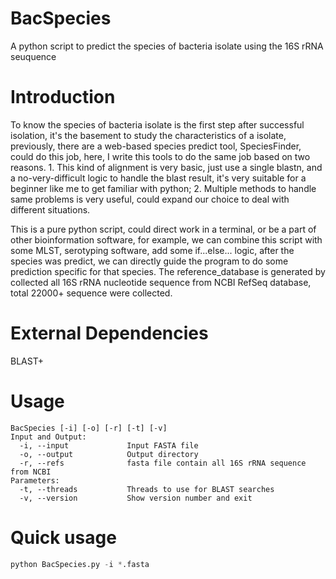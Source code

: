 # BacSpecies
A python script to predict the species of bacteria isolate using the 16S rRNA seuquence
# Introduction
To know the species of bacteria isolate is the first step after successful isolation, it's the basement to study the characteristics of a isolate, previously, there are a web-based species predict tool, SpeciesFinder, could do this job, here, I write this tools to do the same job based on two reasons. 1. This kind of alignment is very basic, just use a single blastn, and a no-very-difficult logic to handle the blast result, it's very suitable for a beginner like me to get familiar with python; 2. Multiple methods to handle same problems is very useful, could expand our choice to deal with different situations.

This is a pure python script, could direct work in a terminal, or be a part of other bioinformation software, for example, we can combine this script with some MLST, serotyping software, add some if...else... logic, after the species was predict, we can directly guide the program to do some prediction specific for that species.
The reference_database is generated by collected all 16S rRNA nucleotide sequence from NCBI RefSeq database, total 22000+ sequence were collected.
# External Dependencies
BLAST+
# Usage
```
BacSpecies [-i] [-o] [-r] [-t] [-v]
Input and Output:
  -i, --input             Input FASTA file
  -o, --output            Output directory
  -r, --refs              fasta file contain all 16S rRNA sequence from NCBI
Parameters:
  -t, --threads           Threads to use for BLAST searches
  -v, --version           Show version number and exit
```
# Quick usage
``` Python
python BacSpecies.py -i *.fasta 
```
